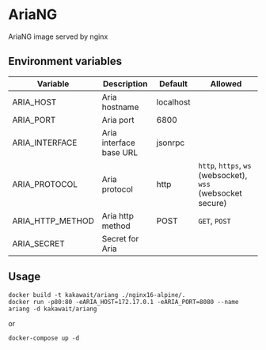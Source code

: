 # AriaNG

AriaNG image served by nginx

## Environment variables

|     Variable     |       Description       |  Default  |                           Allowed                           |
|------------------|-------------------------|-----------|-------------------------------------------------------------|
| ARIA_HOST        | Aria hostname           | localhost |                                                             |
| ARIA_PORT        | Aria port               | 6800      |                                                             |
| ARIA_INTERFACE   | Aria interface base URL | jsonrpc   |                                                             |
| ARIA_PROTOCOL    | Aria protocol           | http      | `http`, `https`, `ws` (websocket), `wss` (websocket secure) |
| ARIA_HTTP_METHOD | Aria http method        | POST      | `GET`, `POST`                                               |
| ARIA_SECRET      | Secret for Aria         |           |                                                             |

## Usage

```
docker build -t kakawait/ariang ./nginx16-alpine/.
docker run -p80:80 -eARIA_HOST=172.17.0.1 -eARIA_PORT=8080 --name ariang -d kakawait/ariang
```

or 

```
docker-compose up -d
```
